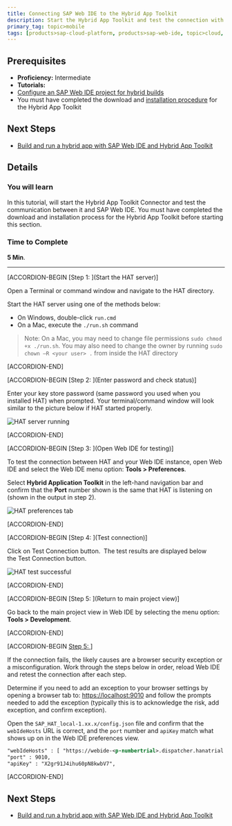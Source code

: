 ```yaml
---
title: Connecting SAP Web IDE to the Hybrid App Toolkit
description: Start the Hybrid App Toolkit and test the connection with SAP Web IDE
primary_tag: topic>mobile
tags: [products>sap-cloud-platform, products>sap-web-ide, topic>cloud, topic>html5, topic>mobile, tutorial>intermediate ]
---
```

## Prerequisites  
- **Proficiency:** Intermediate
- **Tutorials:**
- [Configure an SAP Web IDE project for hybrid builds](http://www.sap.com/developer/tutorials/hcpms-webide-hybrid-config.html)
- You must have completed the download and [installation procedure](https://help.hana.ondemand.com/webide_hat/frameset.htm?d2865598e67f4ddabc79e5943352b0a1.html) for the Hybrid App Toolkit

## Next Steps
- [Build and run a hybrid app with SAP Web IDE and Hybrid App Toolkit](http://www.sap.com/developer/tutorials/hcpms-webide-hybrid-build.html)

## Details
### You will learn  
In this tutorial, will start the Hybrid App Toolkit Connector and test the communication between it and SAP Web IDE. You must have completed the download and installation process for the Hybrid App Toolkit before starting this section.

### Time to Complete
**5 Min**.

---


[ACCORDION-BEGIN [Step 1: ](Start the HAT server)]

Open a Terminal or command window and navigate to the HAT directory.

Start the HAT server using one of the methods below:

- On Windows, double-click `run.cmd`
- On a Mac, execute the `./run.sh` command

> Note: On a Mac, you may need to change file permissions `sudo chmod +x ./run.sh`. You may also need to change the owner by running `sudo chown –R <your user> .` from inside the HAT directory


[ACCORDION-END]

[ACCORDION-BEGIN [Step 2: ](Enter password and check status)]

Enter your key store password (same password you used when you installed HAT) when prompted. Your terminal/command window will look similar to the picture below if HAT started properly.

![HAT server running](https://raw.githubusercontent.com/SAPDocuments/Tutorials/master/tutorials/hcpms-webide-hat-connection/3.png)


[ACCORDION-END]

[ACCORDION-BEGIN [Step 3: ](Open Web IDE for testing)]

To test the connection between HAT and your Web IDE instance, open Web IDE and select the Web IDE menu option: **Tools > Preferences**. 


Select **Hybrid Application Toolkit** in the left-hand navigation bar and confirm that the **Port** number shown is the same that HAT is listening on (shown in the output in step 2).

![HAT preferences tab](https://raw.githubusercontent.com/SAPDocuments/Tutorials/master/tutorials/hcpms-webide-hat-connection/5.png)


[ACCORDION-END]

[ACCORDION-BEGIN [Step 4: ](Test connection)]

Click on Test Connection button.  The test results are displayed below the Test Connection button.

![HAT test successful](https://raw.githubusercontent.com/SAPDocuments/Tutorials/master/tutorials/hcpms-webide-hat-connection/6.png)


[ACCORDION-END]

[ACCORDION-BEGIN [Step 5: ](Return to main project view)]

Go back to the main project view in Web IDE by selecting the menu option: **Tools > Development**.


[ACCORDION-END]

[ACCORDION-BEGIN [Step 5: ](Troubleshooting)]

If the connection fails, the likely causes are a browser security exception or a misconfiguration. Work through the steps below in order, reload Web IDE and retest the connection after each step.  

Determine if you need to add an exception to your browser settings by opening a browser tab to: <https://localhost:9010> and follow the prompts needed to add the exception (typically this is to acknowledge the risk, add exception, and confirm exception).

Open the `SAP_HAT_local-1.xx.x/config.json` file and confirm that the `webIdeHosts` URL is correct, and the `port` number and `apiKey` match what shows up on in the Web IDE preferences view.

```xml
"webIdeHosts" : [ "https://webide-<p-numbertrial>.dispatcher.hanatrial.ondemand.com" ],
"port" : 9010,
"apiKey" : "X2gr91J4ihu60pN8kwbV7",
```


[ACCORDION-END]



## Next Steps
- [Build and run a hybrid app with SAP Web IDE and Hybrid App Toolkit](http://www.sap.com/developer/tutorials/hcpms-webide-hybrid-build.html)
